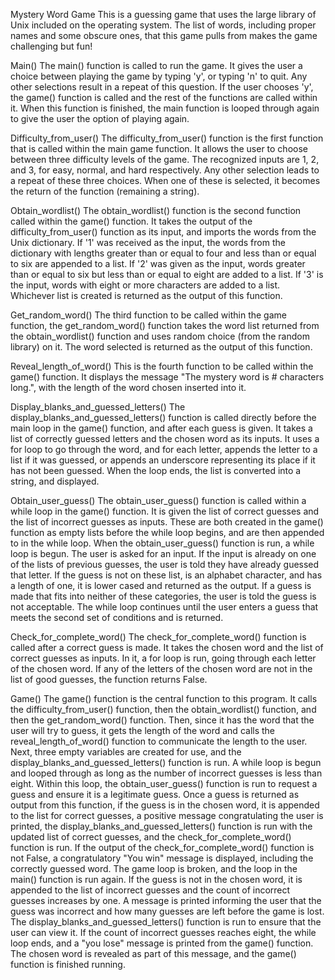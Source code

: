Mystery Word Game
This is a guessing game that uses the large library of Unix included on the operating system. The list of words, including proper names and some obscure ones, that this game pulls from makes the game challenging but fun!

Main()
The main() function is called to run the game. It gives the user a choice between playing the game by typing 'y', or typing 'n' to quit. Any other selections result in a repeat of this question. If the user chooses 'y', the game() function is called and the rest of the functions are called within it. When this function is finished, the main function is looped through again to give the user the option of playing again.

Difficulty_from_user()
The difficulty_from_user() function is the first function that is called within the main game function. It allows the user to choose between three difficulty levels of the game. The recognized inputs are 1, 2, and 3, for easy, normal, and hard respectively. Any other selection leads to a repeat of these three choices. When one of these is selected, it becomes the return of the function (remaining a string).

Obtain_wordlist()
The obtain_wordlist() function is the second function called within the game() function. It takes the output of the difficulty_from_user() function as its input, and imports the words from the Unix dictionary. If '1' was received as the input, the words from the dictionary with lengths greater than or equal to four and less than or equal to six are appended to a list. If '2' was given as the input, words greater than or equal to six but less than or equal to eight are added to a list. If '3' is the input, words with eight or more characters are added to a list. Whichever list is created is returned as the output of this function.

Get_random_word()
The third function to be called within the game function, the get_random_word() function takes the word list returned from the obtain_wordlist() function and uses random choice (from the random library) on it. The word selected is returned as the output of this function.

Reveal_length_of_word()
This is the fourth function to be called within the game() function. It displays the message "The mystery word is # characters long.", with the length of the word chosen inserted into it.

Display_blanks_and_guessed_letters()
The display_blanks_and_guessed_letters() function is called directly before the main loop in the game() function, and after each guess is given. It takes a list of correctly guessed letters and the chosen word as its inputs. It uses a for loop to go through the word, and for each letter, appends the letter to a list if it was guessed, or appends an underscore representing its place if it has not been guessed. When the loop ends, the list is converted into a string, and displayed.

Obtain_user_guess()
The obtain_user_guess() function is called within a while loop in the game() function. It is given the list of correct guesses and the list of incorrect guesses as inputs. These are both created in the game() function as empty lists before the while loop begins, and are then appended to in the while loop. When the obtain_user_guess() function is run, a while loop is begun. The user is asked for an input. If the input is already on one of the lists of previous guesses, the user is told they have already guessed that letter. If the guess is not on these list, is an alphabet character, and has a length of one, it is lower cased and returned as the output. If a guess is made that fits into neither of these categories, the user is told the guess is not acceptable. The while loop continues until the user enters a guess that meets the second set of conditions and is returned.

Check_for_complete_word()
The check_for_complete_word() function is called after a correct guess is made. It takes the chosen word and the list of correct guesses as inputs. In it, a for loop is run, going through each letter of the chosen word. If any of the letters of the chosen word are not in the list of good guesses, the function returns False.

Game()
The game() function is the central function to this program. It calls the difficulty_from_user() function, then the obtain_wordlist() function, and then the get_random_word() function. Then, since it has the word that the user will try to guess, it gets the length of the word and calls the reveal_length_of_word() function to communicate the length to the user. Next, three empty variables are created for use, and the display_blanks_and_guessed_letters() function is run. A while loop is begun and looped through as long as the number of incorrect guesses is less than eight. Within this loop, the obtain_user_guess() function is run to request a guess and ensure it is a legitimate guess. Once a guess is returned as output from this function, if the guess is in the chosen word, it is appended to the list for correct guesses, a positive message congratulating the user is printed, the display_blanks_and_guessed_letters() function is run with the updated list of correct guesses, and the check_for_complete_word() function is run. If the output of the check_for_complete_word() function is not False, a congratulatory "You win" message is displayed, including the correctly guessed word. The game loop is broken, and the loop in the main() function is run again. If the guess is not in the chosen word, it is appended to the list of incorrect guesses and the count of incorrect guesses increases by one. A message is printed informing the user that the guess was incorrect and how many guesses are left before the game is lost.  The display_blanks_and_guessed_letters() function is run to ensure that the user can view it. If the count of incorrect guesses reaches eight, the while loop ends, and a "you lose" message is printed from the game() function. The chosen word is revealed as part of this message, and the game() function is finished running.
